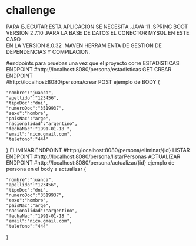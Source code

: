 # challenge
PARA EJECUTAR ESTA APLICACION
SE NECESITA 
.JAVA 11
.SPRING BOOT VERSION 2.7.10
.PARA LA BASE DE DATOS
  EL CONECTOR MYSQL EN ESTE CASO  
  EN LA VERSION 8.0.32
.MAVEN 
    HERRAMIENTA DE GESTION DE DEPENDENCIAS Y COMPILACION.
    
    
#endpoints para pruebas una vez que el proyecto corre
ESTADISTICAS ENDPOINT
#http://localhost:8080/persona/estadisticas GET
CREAR ENDPOINT  
#http://localhost:8080/persona/crear  POST
ejemplo de BODY
{
    
    "nombre":"juanca",
    "apellido":"123456",
    "tipoDoc":"dni",
    "numeroDoc":"3519937",
    "sexo":"hombre",
    "paisNac":"arge",
    "nacionalidad":"argentino",
    "fechaNac":"1991-01-18 ",
    "email":"nico.gmail.com",
    "telefono":"444"
    
}
ELIMINAR ENDPOINT
#http://localhost:8080/persona/eliminar/{id}
LISTAR ENDPOINT
#http://localhost:8080/persona/listarPersonas
ACTUALIZAR ENDPOINT
#http://localhost:8080/persona/actualizar/{id}
ejemplo de persona en el body a actualizar
{
    
    "nombre":"juanca",
    "apellido":"123456",
    "tipoDoc":"dni",
    "numeroDoc":"3519937",
    "sexo":"hombre",
    "paisNac":"arge",
    "nacionalidad":"argentino",
    "fechaNac":"1991-01-18 ",
    "email":"nico.gmail.com",
    "telefono":"444"
    
}

